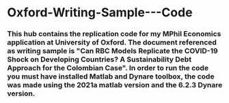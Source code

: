 # Oxford-Writing-Sample---Code

### This hub contains the replication code for my MPhil Economics application at University of Oxford. The document referenced as writing sample is "Can RBC Models Replicate the COVID-19 Shock on Developing Countries? A Sustainability Debt Approach for the Colombian Case". In order to run the code you must have installed Matlab and Dynare toolbox, the code was made using the 2021a matlab version and the 6.2.3 Dynare version.

